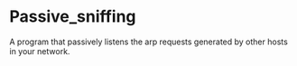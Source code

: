 # Passive_sniffing
A program that passively listens the arp requests generated by other hosts in your network.
